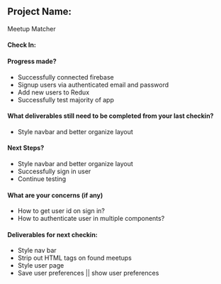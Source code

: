 ## Project Name: 
Meetup Matcher

#### Check In:

#### Progress made?
  *  Successfully connected firebase 
  *  Signup users via authenticated email and password
  *  Add new users to Redux
  *  Successfully test majority of app 
  
#### What deliverables still need to be completed from your last checkin?
  *  Style navbar and better organize layout
  
#### Next Steps?
  *  Style navbar and better organize layout
  *  Successfully sign in user
  *  Continue testing
  
#### What are your concerns (if any)
  *  How to get user id on sign in?
  *  How to authenticate user in multiple components?
  
#### Deliverables for next checkin:

  * Style nav bar
  * Strip out HTML tags on found meetups
  * Style user page
  * Save user preferences || show user preferences
